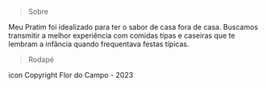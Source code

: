 >Sobre

Meu Pratim foi idealizado para ter o sabor de casa fora de casa. 
Buscamos transmitir a melhor experiência com comidas típas e caseiras que te lembram a infância quando frequentava festas típicas.

>Rodapé

icon Copyright Flor do Campo - 2023
